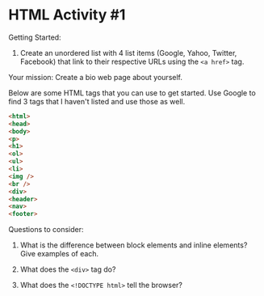 HTML Activity #1
================

Getting Started:

1. Create an unordered list with 4 list items (Google, Yahoo, Twitter, Facebook) that link to their respective URLs using the `<a href>` tag.

Your mission: Create a bio web page about yourself.

Below are some HTML tags that you can use to get started. Use Google to find 3 tags that I haven't listed and use those as well. 

````html
<html>
<head>
<body>
<p>
<h1>
<ol>
<ul>
<li>
<img />
<br />
<div>
<header>
<nav>
<footer>
````

Questions to consider:
1. What is the difference between block elements and inline elements? Give examples of each.

2. What does the `<div>` tag do?

3. What does the `<!DOCTYPE html>` tell the browser? 